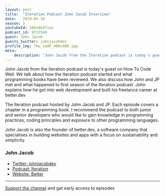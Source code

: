 ```yaml
---
layout: post
title:  "Iteration Podcast John Jacob Interview"
date:   2019-05-10
season: 2
youtubeId: 3A6xAG47svo
podcast_id: 9737540
guest: John Jacob
guests_twitter: johnjacobdev
profile_img: 7hw_saAP_400x400.jpg
meta:
    description: "John Jacob from the Iteration podcast is today's guest on How To Code Well"
---
```

John Jacob from the Iteration podcast is today's guest on How To Code Well. We talk about how the Iteration podcast started and what programming books have been reviewed. We also discuss how John and JP met and what happened to first season of the Iteration podcast. John explains how he got into web development and built his freelance career at better.dev

The Iteration podcast hosted by John Jacob and JP. Each episode covers a chapter in a programming book. I recommend the podcast to both junior and senior developers who would like to gain knowledge in programming practices, coding principles and exposure to other programming languages.

John Jacob is also the founder of better.dev, a software company that specialises in building websites and apps with a focus on sustainability and simplicity.


### John Jacob
- [Twitter: johnjacobdev](https://twitter.com/johnjacobdev) 
- [Podcast: Iteration](http://iterationpodcast.com)
- [Website: Better](http://www.better.dev)


-------------------------------

[Support the channel](https://www.patreon.com/howToCodeWell) and get early access to episodes
